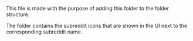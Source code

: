 This file is made with the purpose of adding this folder to the folder structure.

The folder contains the subreddit icons that are shown in the UI next to the
corresponding subreddit name.